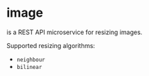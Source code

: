 # image

is a REST API microservice for resizing images.

Supported resizing algorithms:

- `neighbour`
- `bilinear`
